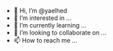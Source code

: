 - 👋 Hi, I’m @yaelhed
- 👀 I’m interested in ...
- 🌱 I’m currently learning ...
- 💞️ I’m looking to collaborate on ...
- 📫 How to reach me ...

<!---
yaelhed/yaelhed is a ✨ special ✨ repository because its `README.md` (this file) appears on your GitHub profile.
You can click the Preview link to take a look at your changes.
--->
